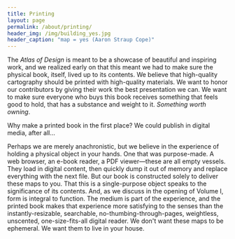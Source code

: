 ```yaml
---
title: Printing
layout: page
permalink: /about/printing/
header_img: /img/building_yes.jpg
header_caption: "map = yes (Aaron Straup Cope)"
---
```


The <em>Atlas of Design</em> is meant to be a showcase of beautiful and inspiring work, and we realized early on that this meant we had to make sure the physical book, itself, lived up to its contents. We believe that high-quality cartography should be printed with high-quality materials. We want to honor our contributors by giving their work the best presentation we can. We want to make sure everyone who buys this book receives something that feels good to hold, that has a substance and weight to it. <em>Something worth owning</em>.

Why make a printed book in the first place? We could publish in digital media, after all…

Perhaps we are merely anachronistic, but we believe in the experience of holding a physical object in your hands. One that was purpose-made. A web browser, an e-book reader, a PDF viewer—these are all empty vessels. They load in digital content, then quickly dump it out of memory and replace everything with the next file. But our book is constructed solely to deliver these maps to you. That this is a single-purpose object speaks to the significance of its contents. And, as we discuss in the opening of Volume I, form is integral to function. The medium is part of the experience, and the printed book makes that experience more satisfying to the senses than the instantly-resizable, searchable, no-thumbing-through-pages, weightless, unscented, one-size-fits-all digital reader. We don't want these maps to be ephemeral. We want them to live in your house.